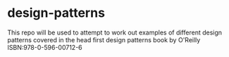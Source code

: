 # design-patterns
This repo will be used to attempt to work out examples of different design patterns covered in the head first design patterns book by O'Reilly ISBN:978-0-596-00712-6

